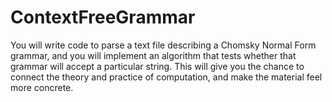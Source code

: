 # ContextFreeGrammar
You will write code to parse a text file describing a Chomsky Normal Form grammar, and you will implement an algorithm that tests whether that grammar will accept a particular string. This will give you the chance to connect the theory and practice of computation, and make the material feel more concrete.
